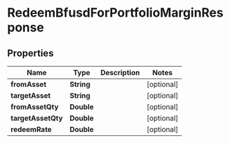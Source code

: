

# RedeemBfusdForPortfolioMarginResponse


## Properties

| Name | Type | Description | Notes |
|------------ | ------------- | ------------- | -------------|
|**fromAsset** | **String** |  |  [optional] |
|**targetAsset** | **String** |  |  [optional] |
|**fromAssetQty** | **Double** |  |  [optional] |
|**targetAssetQty** | **Double** |  |  [optional] |
|**redeemRate** | **Double** |  |  [optional] |



